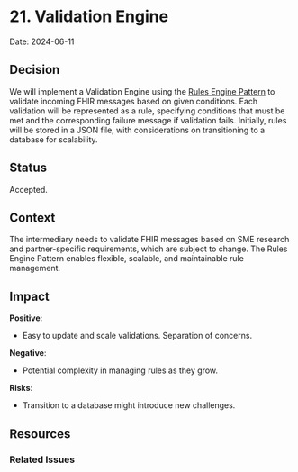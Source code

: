 # 21. Validation Engine

Date: 2024-06-11

## Decision

We will implement a Validation Engine using the [Rules Engine Pattern](https://deviq.com/design-patterns/rules-engine-pattern) to validate incoming FHIR messages based on given conditions. Each validation will be represented as a rule, specifying conditions that must be met and the corresponding failure message if validation fails. Initially, rules will be stored in a JSON file, with considerations on transitioning to a database for scalability.

## Status

Accepted.

## Context

The intermediary needs to validate FHIR messages based on SME research and partner-specific requirements, which are subject to change. The Rules Engine Pattern enables flexible, scalable, and maintainable rule management.

## Impact
**Positive**:
- Easy to update and scale validations. Separation of concerns.

**Negative**:
- Potential complexity in managing rules as they grow.

**Risks**:
- Transition to a database might introduce new challenges.

## Resources

### Related Issues
